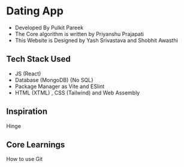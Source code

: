 # Dating App

- Developed By Pulkit Pareek
- The Core algorithm is written by Priyanshu Prajapati
- This Website is Designed by Yash Srivastava and Shobhit Awasthi

## Tech Stack Used
- JS (React)
- Database (MongoDB) {No SQL}
- Package Manager as Vite and ESlint
- HTML (XTML) , CSS (Tailwind) and Web Assembly

## Inspiration
Hinge

## Core Learnings
 How to use Git 